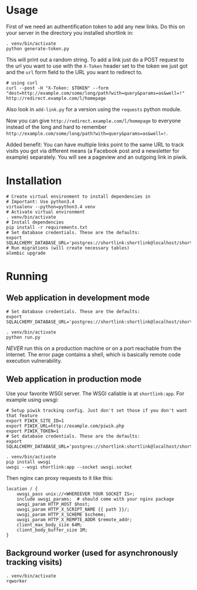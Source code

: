 # Usage

First of we need an authentification token to add any new links. Do this on your server in the directory you installed shortlink in:

```
. venv/bin/activate
python generate-token.py
```

This will print out a random string. To add a link just do a POST request to the url you want to use with the `X-Token` header set to the token we just got and the `url` form field to the URL you want to redirect to.

```
# using curl
curl --post -H "X-Token: $TOKEN" --form "dest=http://example.com/some/long/path?with=query&params=as&well=!" http://redirect.example.com/l/homepage
```

Also look in `add-link.py` for a version using the `requests` python module.

Now you can give `http://redirect.example.com/l/homepage` to everyone instead of the long and hard to remember `http://example.com/some/long/path?with=query&params=as&well=!`.

Added benefit: You can have multiple links point to the same URL to track visits you got via different means (a Facebook post and a newsletter for example) separately. You will see a pageview and an outgoing link in piwik.

# Installation

```
# Create virtual environment to install dependencies in
# Important: Use python3.4
virtualenv --python=python3.4 venv
# Activate virtual environment
. venv/bin/activate
# Install dependencies
pip install -r requirements.txt
# Set database credentials. These are the defaults:
export SQLALCHEMY_DATABASE_URL='postgres://shortlink:shortlink@localhost/shortlink
# Run migrations (will create necessary tables)
alembic upgrade
```

# Running

## Web application in development mode
```
# Set database credentials. These are the defaults:
export SQLALCHEMY_DATABASE_URL='postgres://shortlink:shortlink@localhost/shortlink

. venv/bin/activate
python run.py
```

*NEVER* run this on a production machine or on a port reachable from the internet. The error page contains a shell, which is basically remote code execution vulnerability.

## Web application in production mode

Use your favorite  WSGI server. The WSGI callable is at `shortlink:app`. For example using uwsgi:

```
# Setup piwik tracking config. Just don't set those if you don't want that feature
export PIWIK_SITE_ID=1
export PIWIK_URL=http://example.com/piwik.php
export PIWIK_TOKEN=1
# Set database credentials. These are the defaults:
export SQLALCHEMY_DATABASE_URL='postgres://shortlink:shortlink@localhost/shortlink

. venv/bin/activate
pip install uwsgi
uwsgi --wsgi shortlink:app --socket uwsgi.socket
```

Then nginx can proxy requests to it like this:

```
location / {
    uwsgi_pass unix://<WHEREEVER YOUR SOCKET IS>;
    include uwsgi_params;  # should come with your nginx package
    uwsgi_param HTTP_HOST $host;
    uwsgi_param HTTP_X_SCRIPT_NAME {{ path }}/;
    uwsgi_param HTTP_X_SCHEME $scheme;
    uwsgi_param HTTP_X_REMPTE_ADDR $remote_addr;
    client_max_body_size 64M;
    client_body_buffer_size 1M;
}
```

## Background worker (used for asynchronously tracking visits)

```
. venv/bin/activate
rqworker
```

